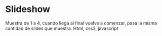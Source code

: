 # Slideshow
Muestra de 1 a 4, cuando llega al final vuelve a comenzar, pasa la misma cantidad de slides que muestra.
Html, css3, javascript